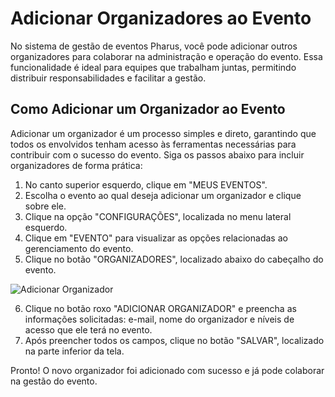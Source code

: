 # Adicionar Organizadores ao Evento

No sistema de gestão de eventos Pharus, você pode adicionar outros organizadores para colaborar na administração e operação do evento. Essa funcionalidade é ideal para equipes que trabalham juntas, permitindo distribuir responsabilidades e facilitar a gestão.

## Como Adicionar um Organizador ao Evento

Adicionar um organizador é um processo simples e direto, garantindo que todos os envolvidos tenham acesso às ferramentas necessárias para contribuir com o sucesso do evento. Siga os passos abaixo para incluir organizadores de forma prática:

1. No canto superior esquerdo, clique em "MEUS EVENTOS".
2. Escolha o evento ao qual deseja adicionar um organizador e clique sobre ele.
3. Clique na opção "CONFIGURAÇÕES", localizada no menu lateral esquerdo.
4. Clique em "EVENTO" para visualizar as opções relacionadas ao gerenciamento do evento.
5. Clique no botão "ORGANIZADORES", localizado abaixo do cabeçalho do evento.

![Adicionar Organizador](../../../images/addOrganizador.gif)

6. Clique no botão roxo "ADICIONAR ORGANIZADOR" e preencha as informações solicitadas: e-mail, nome do organizador e níveis de acesso que ele terá no evento.
7. Após preencher todos os campos, clique no botão "SALVAR", localizado na parte inferior da tela.

Pronto! O novo organizador foi adicionado com sucesso e já pode colaborar na gestão do evento.
